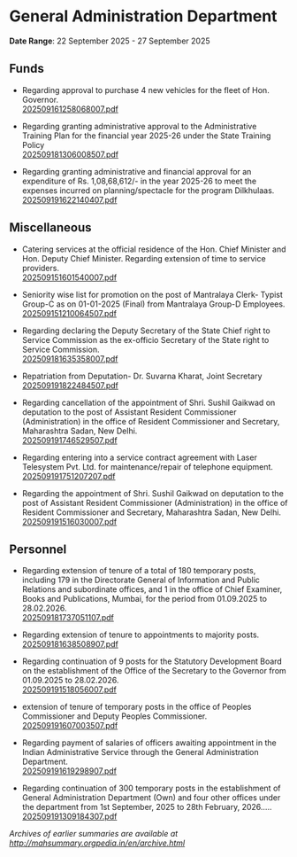 # General Administration Department

**Date Range**: 22 September 2025 - 27 September 2025


## Funds
- Regarding approval to purchase 4 new vehicles for the fleet of Hon. Governor.\
  [202509161258068007.pdf](https://gr.maharashtra.gov.in/Site/Upload/Government%20Resolutions/English/202509161258068007.pdf)

- Regarding granting administrative approval to the Administrative Training Plan for the financial year 2025-26 under the State Training Policy\
  [202509181306008507.pdf](https://gr.maharashtra.gov.in/Site/Upload/Government%20Resolutions/English/202509181306008507.pdf)

- Regarding granting administrative and financial approval for an expenditure of Rs. 1,08,68,612/- in the year 2025-26 to meet the expenses incurred on planning/spectacle for the program Dilkhulaas.\
  [202509191622140407.pdf](https://gr.maharashtra.gov.in/Site/Upload/Government%20Resolutions/English/202509191622140407.pdf)

## Miscellaneous
- Catering services at the official residence of the Hon. Chief Minister and Hon. Deputy Chief Minister. Regarding extension of time to service providers.\
  [202509151601540007.pdf](https://gr.maharashtra.gov.in/Site/Upload/Government%20Resolutions/English/202509151601540007.pdf)

- Seniority wise list for promotion on the post of Mantralaya Clerk- Typist Group-C as on 01-01-2025 (Final) from Mantralaya Group-D Employees.\
  [202509151210064507.pdf](https://gr.maharashtra.gov.in/Site/Upload/Government%20Resolutions/English/202509151210064507.pdf)

- Regarding declaring the Deputy Secretary of the State Chief right to Service Commission as the ex-officio Secretary of the State right to Service Commission.\
  [202509181635358007.pdf](https://gr.maharashtra.gov.in/Site/Upload/Government%20Resolutions/English/202509181635358007.pdf)

- Repatriation from Deputation- Dr. Suvarna Kharat, Joint Secretary\
  [202509191822484507.pdf](https://gr.maharashtra.gov.in/Site/Upload/Government%20Resolutions/English/202509191822484507.pdf)

- Regarding cancellation of the appointment of Shri. Sushil Gaikwad on deputation to the post of Assistant Resident Commissioner (Administration) in the office of Resident Commissioner and Secretary, Maharashtra Sadan, New Delhi.\
  [202509191746529507.pdf](https://gr.maharashtra.gov.in/Site/Upload/Government%20Resolutions/English/202509191746529507.pdf)

- Regarding entering into a service contract agreement with Laser Telesystem Pvt. Ltd. for maintenance/repair of telephone equipment.\
  [202509191751207207.pdf](https://gr.maharashtra.gov.in/Site/Upload/Government%20Resolutions/English/202509191751207207.pdf)

- Regarding the appointment of Shri. Sushil Gaikwad on deputation to the post of Assistant Resident Commissioner (Administration) in the office of Resident Commissioner and Secretary, Maharashtra Sadan, New Delhi.\
  [202509191516030007.pdf](https://gr.maharashtra.gov.in/Site/Upload/Government%20Resolutions/English/202509191516030007.pdf)

## Personnel
- Regarding extension of tenure of a total of 180 temporary posts, including 179 in the Directorate General of Information and Public Relations and subordinate offices, and 1 in the office of Chief Examiner, Books and Publications, Mumbai, for the period from 01.09.2025 to 28.02.2026.\
  [202509181737051107.pdf](https://gr.maharashtra.gov.in/Site/Upload/Government%20Resolutions/English/202509181737051107.pdf)

- Regarding extension of tenure to appointments to majority posts.\
  [202509181638508907.pdf](https://gr.maharashtra.gov.in/Site/Upload/Government%20Resolutions/English/202509181638508907.pdf)

- Regarding continuation of 9 posts for the Statutory Development Board on the establishment of the Office of the Secretary to the Governor from 01.09.2025 to 28.02.2026.\
  [202509191518056007.pdf](https://gr.maharashtra.gov.in/Site/Upload/Government%20Resolutions/English/202509191518056007.pdf)

- extension of tenure of temporary posts in the office of Peoples Commissioner and Deputy Peoples Commissioner.\
  [202509191607003507.pdf](https://gr.maharashtra.gov.in/Site/Upload/Government%20Resolutions/English/202509191607003507.pdf)

- Regarding payment of salaries of officers awaiting appointment in the Indian Administrative Service through the General Administration Department.\
  [202509191619298907.pdf](https://gr.maharashtra.gov.in/Site/Upload/Government%20Resolutions/English/202509191619298907.pdf)

- Regarding continuation of 300 temporary posts in the establishment of General Administration Department (Own) and four other offices under the department from 1st September, 2025 to 28th February, 2026.....\
  [202509191309184307.pdf](https://gr.maharashtra.gov.in/Site/Upload/Government%20Resolutions/English/202509191309184307.pdf)


*Archives of earlier summaries are available at http://mahsummary.orgpedia.in/en/archive.html*